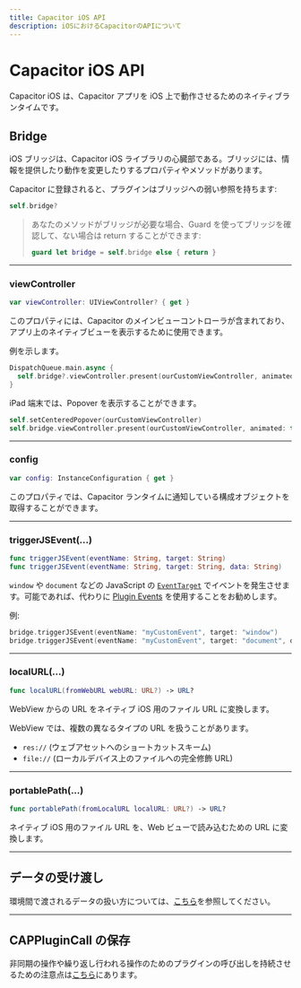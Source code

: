 ```yaml
---
title: Capacitor iOS API
description: iOSにおけるCapacitorのAPIについて
---
```


# Capacitor iOS API

Capacitor iOS は、Capacitor アプリを iOS 上で動作させるためのネイティブランタイムです。

## Bridge

iOS ブリッジは、Capacitor iOS ライブラリの心臓部である。ブリッジには、情報を提供したり動作を変更したりするプロパティやメソッドがあります。

Capacitor に登録されると、プラグインはブリッジへの弱い参照を持ちます:

```swift
self.bridge?
```

> あなたのメソッドがブリッジが必要な場合、Guard を使ってブリッジを確認して、ない場合は return することができます:
>
> ```swift
> guard let bridge = self.bridge else { return }
> ```

---

### viewController

```swift
var viewController: UIViewController? { get }
```

このプロパティには、Capacitor のメインビューコントローラが含まれており、アプリ上のネイティブビューを表示するために使用できます。

例を示します。

```swift
DispatchQueue.main.async {
  self.bridge?.viewController.present(ourCustomViewController, animated: true, completion: nil)
}
```

iPad 端末では、Popover を表示することができます。

```swift
self.setCenteredPopover(ourCustomViewController)
self.bridge.viewController.present(ourCustomViewController, animated: true, completion: nil)
```

---

### config

```swift
var config: InstanceConfiguration { get }
```

このプロパティでは、Capacitor ランタイムに通知している構成オブジェクトを取得することができます。

---

### triggerJSEvent(...)

```swift
func triggerJSEvent(eventName: String, target: String)
func triggerJSEvent(eventName: String, target: String, data: String)
```

`window` や `document` などの JavaScript の [`EventTarget`](https://developer.mozilla.org/en-US/docs/Web/API/EventTarget) でイベントを発生させます。可能であれば、代わりに [Plugin Events](/docs/plugins/ios#plugin-events) を使用することをお勧めします。

例:

```swift
bridge.triggerJSEvent(eventName: "myCustomEvent", target: "window")
bridge.triggerJSEvent(eventName: "myCustomEvent", target: "document", data: "my custom data")
```

---

### localURL(...)

```swift
func localURL(fromWebURL webURL: URL?) -> URL?
```

WebView からの URL をネイティブ iOS 用のファイル URL に変換します。

WebView では、複数の異なるタイプの URL を扱うことがあります。

- `res://` (ウェブアセットへのショートカットスキーム)
- `file://` (ローカルデバイス上のファイルへの完全修飾 URL)

---

### portablePath(...)

```swift
func portablePath(fromLocalURL localURL: URL?) -> URL?
```

ネイティブ iOS 用のファイル URL を、Web ビューで読み込むための URL に変換します。

---

## データの受け渡し

環境間で渡されるデータの扱い方については、[こちら](/docs/core-apis/data-types#ios)を参照してください。

---

## CAPPluginCall の保存

非同期の操作や繰り返し行われる操作のためのプラグインの呼び出しを持続させるための注意点は[こちら](/docs/core-apis/saving-calls)にあります。
